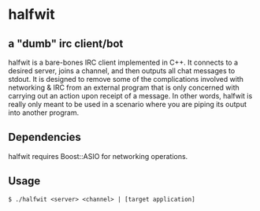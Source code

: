 # halfwit
## a "dumb" irc client/bot
halfwit is a bare-bones IRC client implemented in C++. It connects to a desired server, joins a channel, and then outputs all chat messages to stdout. It is designed to remove some of the complications involved with networking & IRC from an external program that is only concerned with carrying out an action upon receipt of a message. In other words, halfwit is really only meant to be used in a scenario where you are piping its output into another program.

## Dependencies
halfwit requires Boost::ASIO for networking operations.

## Usage
    $ ./halfwit <server> <channel> | [target application]
    
